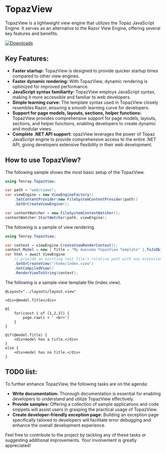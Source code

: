 # TopazView

TopazView is a lightweight view engine that utilizes the Topaz JavaScript Engine. It serves as an alternative to the Razor View Engine, offering several key features and benefits.

[![Downloads](https://img.shields.io/nuget/dt/TopazView)](https://www.nuget.org/packages/TopazView/)

## Key Features:

* **Faster startup:** TopazView is designed to provide quicker startup times compared to other view engines.
* **Faster dynamic rendering:** With TopazView, dynamic rendering is optimized for improved performance.
* **JavaScript syntax familiarity:** TopazView employs JavaScript syntax, making it more accessible and familiar to web developers.
* **Simple learning curve:** The template syntax used in TopazView closely resembles Razor, ensuring a smooth learning curve for developers.
* **Support for page models, layouts, sections, helper functions:** TopazView provides comprehensive support for page models, layouts, sections, and helper functions, enabling developers to create dynamic and modular views.
* **Complete .NET API support:** opazView leverages the power of Topaz JavaScript engine to provide comprehensive access to the entire .NET API, giving developers extensive flexibility in their web development.

## How to use TopazView?

The following sample shows the most basic setup of the TopazView.

```C#
using Tenray.TopazView;

var path = "web/views";
var viewEngine = new ViewEngineFactory()
    .SetContentProvider(new FileSystemContentProvider(path))
    .GetOrCreateViewEngine();

var contentWatcher = new FileSystemContentWatcher();
contentWatcher.StartWatcher(path, viewEngine);
```

The following is a sample of view rendering.

```C#
using Tenray.TopazView;

var context = viewEngine.CreateViewRenderContext();
context.Model = new { Title = "My Awesome TopazView Template" }.ToJsObject();
var html = await ViewEngine
    // provide an existing text file's relative path with any extension.
    .GetOrCreateView("/home/index.view")
    .GetCompiledView()
    .RenderViewToString(context);

```

The following is a sample view template file (index.view).
```cshtml
@Layout="../layouts/layout.view"

<div>@model.Title</div>

@{
    for(const i of [1,2,3]) {
        page.raw(i + ' <br>')
    }
}

@if(@model.Title) {
    <div>model has a title.</div>
}
else {
    <div>model has no title.</div>
}
```


## TODO list:

To further enhance TopazView, the following tasks are on the agenda:

* **Write documentation:** Thorough documentation is essential for enabling developers to understand and utilize TopazView effectively.
* **Provide samples:** Offering a collection of sample applications and code snippets will assist users in grasping the practical usage of TopazView.
* **Create developer-friendly exception page:** Building an exception page specifically tailored to developers will facilitate error debugging and enhance the overall development experience.

Feel free to contribute to the project by tackling any of these tasks or suggesting additional improvements. Your involvement is greatly appreciated!
